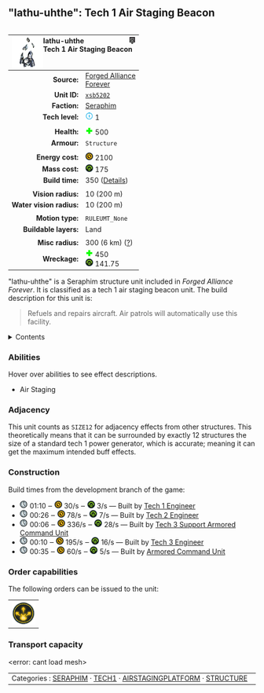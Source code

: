 "Iathu-uhthe": Tech 1 Air Staging Beacon
----
<table align="right">
    <thead>
        <tr>
            <th align="left" colspan="2">
                <img align="left" src="icons/units/XSB5202_icon.png" title="Iathu-uhthe unit icon" /><img align="right" src="icons/strategicicons/icon_structure1_air_rest.png" title="icon_structure1_air" />Iathu-uhthe<br />Tech 1 Air Staging Beacon
            </th>
        </tr>
    </thead>
    <tbody>
        <tr>
            <td align="right"><strong>Source:</strong></td>
            <td><a href="Forged Alliance Forever">Forged Alliance<br />Forever</a></td>
        </tr>
        <tr>
            <td align="right"><strong>Unit ID:</strong></td>
            <td><a href="https://github.com/FAForever/fa/D:/faf-development/fa/units/XSB5202/XSB5202_unit.bp"><code>xsb5202</code></a></td>
        </tr>
        <tr>
            <td align="right"><strong>Faction:</strong></td>
            <td><a href="_categories.SERAPHIM">Seraphim</a></td>
        </tr>
        <tr>
            <td align="right"><strong>Tech level:</strong></td>
            <td><img src="icons/T1.png" title="Tech 1" /> 1</td>
        </tr>
        <tr><td align="center" colspan="2"></td></tr>
        <tr>
            <td align="right"><strong>Health:</strong></td>
            <td><img src="icons/health.png" title="Health" /> 500</td>
        </tr>
        <tr>
            <td align="right"><strong>Armour:</strong></td>
            <td><code>Structure</code></td>
        </tr>
        <tr><td align="center" colspan="2"></td></tr>
        <tr>
            <td align="right"><strong>Energy cost:</strong></td>
            <td><img src="icons/energy.png" title="Energy" /> 2100</td>
        </tr>
        <tr>
            <td align="right"><strong>Mass cost:</strong></td>
            <td><img src="icons/mass.png" title="Mass" /> 175</td>
        </tr>
        <tr>
            <td align="right"><strong>Build time:</strong></td>
            <td>350 (<a href="#construction">Details</a>)</td>
        </tr>
        <tr><td align="center" colspan="2"></td></tr>
        <tr>
            <td align="right"><strong>Vision radius:</strong></td>
            <td> <span title="0.20 km, 0.12 mi">10 (200 m)</span></td>
        </tr>
        <tr>
            <td align="right"><strong>Water vision radius:</strong></td>
            <td> <span title="0.20 km, 0.12 mi">10 (200 m)</span></td>
        </tr>
        <tr><td align="center" colspan="2"></td></tr>
        <tr>
            <td align="right"><strong>Motion type:</strong></td>
            <td><code>RULEUMT_None</code></td>
        </tr>
        <tr>
            <td align="right"><strong>Buildable layers:</strong></td>
            <td>Land</td>
        </tr>
        <tr><td align="center" colspan="2"></td></tr>
        <tr>
            <td align="right"><strong>Misc radius:</strong></td>
            <td> <span title="6000 m, 3.73 mi">300 (6 km)</span> <span title="Defined by the air staging radius value. Often used to indicate things without a dedicated range ring.">(<u>?</u>)</span></td>
        </tr>
        <tr>
            <td align="right"><strong>Wreckage:</strong></td>
            <td><img src="icons/health.png" title="Health" /> 450<br /><img src="icons/mass.png" title="Mass" /> 141.75</td>
        </tr>
    </tbody>
</table>

"Iathu-uhthe" is a Seraphim structure unit included in *Forged Alliance Forever*.
It is classified as a tech 1 air staging beacon unit.
The build description for this unit is:

<blockquote>Refuels and repairs aircraft. Air patrols will automatically use this facility.</blockquote>

<details>
<summary>Contents</summary>

1. – <a href="#abilities">Abilities</a>
2. – <a href="#adjacency">Adjacency</a>
3. – <a href="#construction">Construction</a>
4. – <a href="#order-capabilities">Order capabilities</a>
5. – <a href="#transport-capacity">Transport capacity</a>
</details>

### Abilities
Hover over abilities to see effect descriptions.

* <span title="Aircraft can land on it for refuel and/or repair">Air Staging</span>

### Adjacency
This unit counts as `SIZE12` for adjacency effects from other structures. This theoretically means that it can be surrounded by exactly 12 structures the size of a standard tech 1 power generator, which is accurate; meaning it can get the maximum intended buff effects. 

### Construction
Build times from the development branch of the game:
* <img src="icons/time.png" title="Time" /> 01:10 ‒ <img src="icons/energy.png" title="Energy" /> 30/s ‒ <img src="icons/mass.png" title="Mass" /> 3/s — Built by <a href="XSL0105">Tech 1 Engineer</a>
* <img src="icons/time.png" title="Time" /> 00:26 ‒ <img src="icons/energy.png" title="Energy" /> 78/s ‒ <img src="icons/mass.png" title="Mass" /> 7/s — Built by <a href="XSL0208">Tech 2 Engineer</a>
* <img src="icons/time.png" title="Time" /> 00:06 ‒ <img src="icons/energy.png" title="Energy" /> 336/s ‒ <img src="icons/mass.png" title="Mass" /> 28/s — Built by <a href="XSL0301">Tech 3 Support Armored Command Unit</a>
* <img src="icons/time.png" title="Time" /> 00:10 ‒ <img src="icons/energy.png" title="Energy" /> 195/s ‒ <img src="icons/mass.png" title="Mass" /> 16/s — Built by <a href="XSL0309">Tech 3 Engineer</a>
* <img src="icons/time.png" title="Time" /> 00:35 ‒ <img src="icons/energy.png" title="Energy" /> 60/s ‒ <img src="icons/mass.png" title="Mass" /> 5/s — Built by <a href="XSL0001">Armored Command Unit</a>

### Order capabilities
The following orders can be issued to the unit:
<table>
<td><img float="left" src="icons/orders/deploy.png" title="Deploy" /></td>
</table>

### Transport capacity
<error: cant load mesh>

<table align="center">
<td width="1215px">Categories : 
<a href="_categories.SERAPHIM">SERAPHIM</a> · 
<a href="_categories.TECH1">TECH1</a> · 
<a href="_categories.AIRSTAGINGPLATFORM">AIRSTAGINGPLATFORM</a> · 
<a href="_categories.STRUCTURE">STRUCTURE</a></td>
</table>
